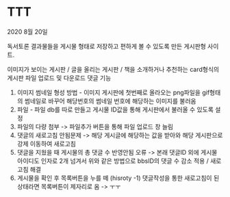 # TTT
2020 8월 20일

독서토론 결과물들을 게시물 형태로 저장하고 편하게 볼 수 있도록 만든 게시판형 사이트.

이미지가 보이는 게시판 / 글을 올리는 게시판 / 책을 소개하거나 추천하는 card형식의 게시판
파일 업로드 및 다운로드
댓글 기능

1. 이미지 썸네일 형성 방법  - 이미지 게시판에 첫번째로 올라오는 png파일을 gif형태의 썸네일로 바꾸어 해당번호의 썸네일 번호에 해당하는 이미지를 불러옴
2. 파일 - 파일 db를 따로 만들고 게시물 ID값을 통해 게시판에서 불러올 수 있도록 설정
3. 파일의 다량 첨부 -> 파일추가 버튼을 통해 파일 업로드 창 늘림
4. 댓글의 새로고침 안됨문제  -> 해당 게시글에 해당하는 값을 받아와 해당 게시판으로 강제 이동하여 새로고침
5. 댓글을 지웠을 때 게시물의 총 댓글 수 반영안됨 오류 -> 본래 댓글ID 외에 게시물 아이디도 인자로 2개 넘겨서 위와 같은 방법으로 bbsID의 댓글 수 감소 적용 / 새로고침 해결
6. 게시물을 확인 후 목록버튼을 누를 떼 (hisroty -1) 댓글작성을 통한 새로고침이 된 상태라면 목록버튼이 제자리로 옴
-> ㅜㅜ

